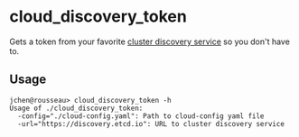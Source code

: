 # cloud_discovery_token

Gets a token from your favorite [cluster discovery
service](https://coreos.com/docs/cluster-management/setup/cluster-discovery/) so you don't have to.

## Usage

```
jchen@rousseau> cloud_discovery_token -h
Usage of ./cloud_discovery_token:
  -config="./cloud-config.yaml": Path to cloud-config yaml file
  -url="https://discovery.etcd.io": URL to cluster discovery service
```
